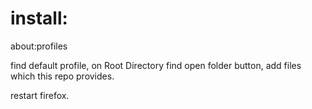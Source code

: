 # install:
about:profiles

find default profile, on Root Directory	find open folder button, add files which this repo provides.

restart firefox.
